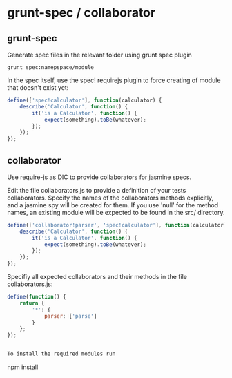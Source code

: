 grunt-spec / collaborator
=========================

grunt-spec
----------

Generate spec files in the relevant folder using grunt spec plugin
```
grunt spec:namepspace/module
```

In the spec itself, use the spec! requirejs plugin to force creating of module that doesn't exist yet:
```javascript
define(['spec!calculator'], function(calculator) {
    describe('Calculator', function() {
        it('is a Calculator', function() {
            expect(something).toBe(whatever);
        });
    });
});
```

collaborator
------------

Use require-js as  DIC to provide collaborators for jasmine specs.

Edit the file collaborators.js to provide a definition of your tests collaborators.
Specify the names of the collaborators methods explicitly, and a jasmine spy will be created for them.
If you use 'null' for the method names, an existing module will be expected to be found in the src/ directory.

```javascript
define(['collaborator!parser', 'spec!calculator'], function(calculator) {
    describe('Calculator', function() {
        it('is a Calculator', function() {
            expect(something).toBe(whatever);
        });
    });
});
```

Specifiy all expected collaborators and their methods in the file collaborators.js:
```javascript
define(function() {
    return {
        '*': {
            parser: ['parse']
        }
    };
});


To install the required modules run
```
npm install
```


